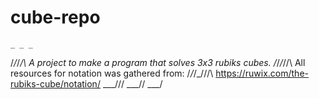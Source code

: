 # cube-repo
    _ _ _
  /_/_/_/\      A project to make a program that solves 3x3 rubiks cubes.
 /_/_/_/\/\     All resources for notation was gathered from:
/_/_/_/\/\/\    https://ruwix.com/the-rubiks-cube/notation/
\_\_\_\/\/\/
 \_\_\_\/\/
  \_\_\_\/








